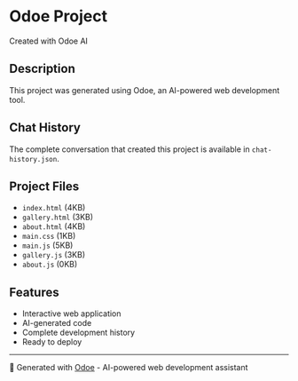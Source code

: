 # Odoe Project

Created with Odoe AI

## Description
This project was generated using Odoe, an AI-powered web development tool.

## Chat History
The complete conversation that created this project is available in `chat-history.json`.

## Project Files
- `index.html` (4KB)
- `gallery.html` (3KB)
- `about.html` (4KB)
- `main.css` (1KB)
- `main.js` (5KB)
- `gallery.js` (3KB)
- `about.js` (0KB)

## Features
- Interactive web application
- AI-generated code
- Complete development history
- Ready to deploy

---
🤖 Generated with [Odoe](https://odoe.dev) - AI-powered web development assistant
